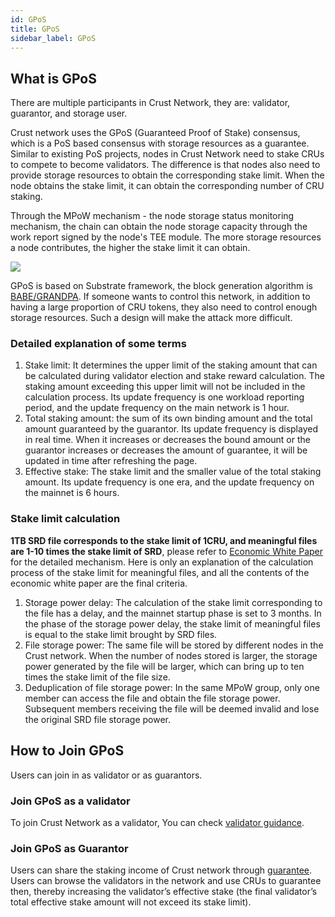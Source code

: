 ```yaml
---
id: GPoS
title: GPoS
sidebar_label: GPoS
---
```


## What is GPoS

There are multiple participants in Crust Network, they are: validator, guarantor, and storage user.

Crust network uses the GPoS (Guaranteed Proof of Stake) consensus, which is a PoS based consensus with storage resources as a guarantee. Similar to existing PoS projects, nodes in Crust Network need to stake CRUs to compete to become validators. The difference is that nodes also need to provide storage resources to obtain the corresponding stake limit. When the node obtains the stake limit, it can obtain the corresponding number of CRU staking.

Through the MPoW mechanism - the node storage status monitoring mechanism, the chain can obtain the node storage capacity through the work report signed by the node's TEE module. The more storage resources a node contributes, the higher the stake limit it can obtain.

![](https://crust-data.oss-cn-shanghai.aliyuncs.com/wiki/general/gpos.png)

GPoS is based on Substrate framework, the block generation algorithm is [BABE/GRANDPA](https://wiki.polkadot.network/docs/en/learn-consensus#what-is-grandpababe). If someone wants to control this network, in addition to having a large proportion of CRU tokens, they also need to control enough storage resources. Such a design will make the attack more difficult.


### Detailed explanation of some terms

1.  Stake limit: It determines the upper limit of the staking amount that can be calculated during validator election and stake reward calculation. The staking amount exceeding this upper limit will not be included in the calculation process. Its update frequency is one workload reporting period, and the update frequency on the main network is 1 hour.
2.  Total staking amount: the sum of its own binding amount and the total amount guaranteed by the guarantor. Its update frequency is displayed in real time. When it increases or decreases the bound amount or the guarantor increases or decreases the amount of guarantee, it will be updated in time after refreshing the page.
3.  Effective stake: The stake limit and the smaller value of the total staking amount. Its update frequency is one era, and the update frequency on the mainnet is 6 hours.

### Stake limit calculation
**1TB SRD file corresponds to the stake limit of 1CRU, and meaningful files are 1-10 times the stake limit of SRD**, please refer to [Economic White Paper](https://crust-data.oss-cn-shanghai.aliyuncs.com/crust-home/whitepapers/ecowhitepaper.pdf) for the detailed mechanism. Here is only an explanation of the calculation process of the stake limit for meaningful files, and all the contents of the economic white paper are the final criteria.

1. Storage power delay: The calculation of the stake limit corresponding to the file has a delay, and the mainnet startup phase is set to 3 months. In the phase of the storage power delay, the stake limit of meaningful files is equal to the stake limit brought by SRD files.
2. File storage power: The same file will be stored by different nodes in the Crust network. When the number of nodes stored is larger, the storage power generated by the file will be larger, which can bring up to ten times the stake limit of the file size.
3. Deduplication of file storage power: In the same MPoW group, only one member can access the file and obtain the file storage power. Subsequent members receiving the file will be deemed invalid and lose the original SRD file storage power.

## How to Join GPoS
Users can join in as validator or as guarantors.

### Join GPoS as a validator
To join Crust Network as a validator, You can check [validator guidance](validatorGuidance.md).

### Join GPoS as Guarantor

Users can share the staking income of Crust network through [guarantee](guarantor-guidance.md). Users can browse the validators in the network and use CRUs to guarantee then, thereby increasing the validator’s effective stake (the final validator’s total effective stake amount will not exceed its stake limit).
